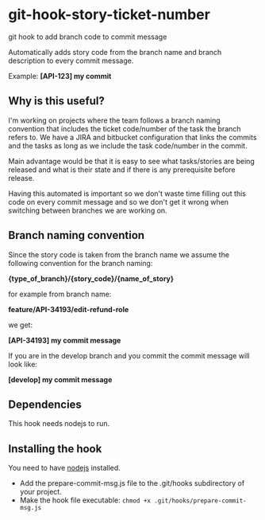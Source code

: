 # git-hook-story-ticket-number
git hook to add branch code to commit message

Automatically adds story code from the branch name and branch description to every commit message.

Example: **[API-123] my commit**

## Why is this useful?
I'm working on projects where the team follows a branch naming convention that includes the ticket code/number of the task the branch refers to. We have a JIRA and bitbucket configuration that links the commits and the tasks as long as we include the task code/number in the commit.

Main advantage would be that it is easy to see what tasks/stories are being released and what is their state and if there is any prerequisite before release.

Having this automated is important so we don't waste time filling out this code on every commit message and so we don't get it wrong when switching between branches we are working on.

## Branch naming convention
Since the story code is taken from the branch name we assume the following convention for the branch naming:

**{type_of_branch}/{story_code}/{name_of_story}**

for example from branch name:

**feature/API-34193/edit-refund-role**

we get:

**[API-34193] my commit message**

If you are in the develop branch and you commit the commit message will look like:

**[develop] my commit message**

## Dependencies

This hook needs nodejs to run.

## Installing the hook

You need to have [nodejs](https://nodejs.org/en/) installed.

- Add the prepare-commit-msg.js file to the .git/hooks subdirectory of your project.
- Make the hook file executable: ```chmod +x .git/hooks/prepare-commit-msg.js```

